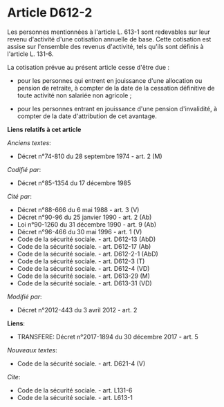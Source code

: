 # Article D612-2

Les personnes mentionnées à l'article L. 613-1 sont redevables sur leur revenu d'activité d'une cotisation annuelle de base.
Cette cotisation est assise sur l'ensemble des revenus d'activité, tels qu'ils sont définis à l'article L. 131-6. 

La cotisation prévue au présent article cesse d'être due :

- pour les personnes qui entrent en jouissance d'une allocation ou pension de retraite, à compter de la date de la cessation
définitive de toute activité non salariée non agricole ;

- pour les personnes entrant en jouissance d'une pension d'invalidité, à compter de la date d'attribution de cet avantage.

**Liens relatifs à cet article**

_Anciens textes_:

  - Décret n°74-810 du 28 septembre 1974 - art. 2 (M)

_Codifié par_:

  - Décret n°85-1354 du 17 décembre 1985

_Cité par_:

  - Décret n°88-666 du 6 mai 1988 - art. 3 (V)
  - Décret n°90-96 du 25 janvier 1990 - art. 2 (Ab)
  - Loi n°90-1260 du 31 décembre 1990 - art. 9 (Ab)
  - Décret n°96-466 du 30 mai 1996 - art. 1 (V)
  - Code de la sécurité sociale. - art. D612-13 (AbD)
  - Code de la sécurité sociale. - art. D612-17 (Ab)
  - Code de la sécurité sociale. - art. D612-2-1 (AbD)
  - Code de la sécurité sociale. - art. D612-3 (T)
  - Code de la sécurité sociale. - art. D612-4 (VD)
  - Code de la sécurité sociale. - art. D613-29 (M)
  - Code de la sécurité sociale. - art. D613-31 (VD)

_Modifié par_:

  - Décret n°2012-443 du 3 avril 2012 - art. 2

**Liens**:

  - TRANSFERE: Décret n°2017-1894 du 30 décembre 2017 - art. 5

_Nouveaux textes_:

  - Code de la sécurité sociale. - art. D621-4 (V)

_Cite_:

  - Code de la sécurité sociale. - art. L131-6
  - Code de la sécurité sociale. - art. L613-1
